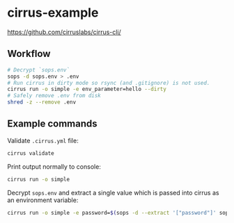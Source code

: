 # cirrus-example

<https://github.com/cirruslabs/cirrus-cli/>

## Workflow

```sh
# Decrypt `sops.env`
sops -d sops.env > .env
# Run cirrus in dirty mode so rsync (and .gitignore) is not used.
cirrus run -o simple -e env_parameter=hello --dirty
# Safely remove .env from disk
shred -z --remove .env
```

## Example commands

Validate `.cirrus.yml` file:

```sh
cirrus validate
```

Print output normally to console:

```sh
cirrus run -o simple
```

Decrypt `sops.env` and extract a single value which is passed into cirrus as an environment variable:

```sh
cirrus run -o simple -e password=$(sops -d --extract '["password"]' sops.env)
```

